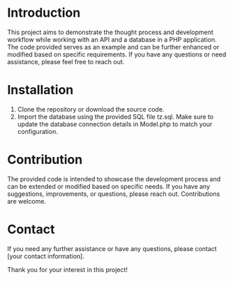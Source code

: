 # Introduction
This project aims to demonstrate the thought process and development workflow while working with an API and a database in a PHP application. The code provided serves as an example and can be further enhanced or modified based on specific requirements. If you have any questions or need assistance, please feel free to reach out.

# Installation
1. Clone the repository or download the source code. 
2. Import the database using the provided SQL file tz.sql. Make sure to update the database connection details in Model.php to match your configuration.

# Contribution
The provided code is intended to showcase the development process and can be extended or modified based on specific needs. If you have any suggestions, improvements, or questions, please reach out. Contributions are welcome.

# Contact
If you need any further assistance or have any questions, please contact [your contact information].

Thank you for your interest in this project!